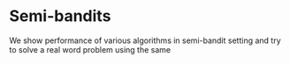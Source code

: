 # Semi-bandits
We show performance of various algorithms in semi-bandit setting and try to solve a real word problem using the same
